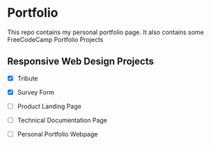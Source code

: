 Portfolio
=========

This repo contains my personal portfolio page.
It also contains some FreeCodeCamp Portfolio Projects

## Responsive Web Design Projects
  - [x] Tribute
  - [x] Survey Form
  - [ ] Product Landing Page
  - [ ] Technical Documentation Page
  - [ ] Personal Portfolio Webpage

